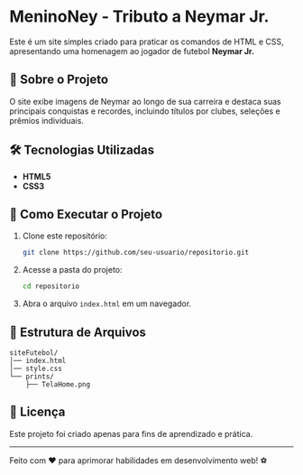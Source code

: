 # MeninoNey - Tributo a Neymar Jr.

Este é um site simples criado para praticar os comandos de HTML e CSS, apresentando uma homenagem ao jogador de futebol **Neymar Jr.**

## 📌 Sobre o Projeto
O site exibe imagens de Neymar ao longo de sua carreira e destaca suas principais conquistas e recordes, incluindo títulos por clubes, seleções e prêmios individuais.

## 🛠️ Tecnologias Utilizadas
- **HTML5**
- **CSS3**

## 🚀 Como Executar o Projeto
1. Clone este repositório:
   ```sh
   git clone https://github.com/seu-usuario/repositorio.git
   ```
2. Acesse a pasta do projeto:
   ```sh
   cd repositorio
   ```
3. Abra o arquivo `index.html` em um navegador.

## 📂 Estrutura de Arquivos
```
siteFutebol/
│── index.html
│── style.css
└── prints/
    ├── TelaHome.png
```

## 📜 Licença
Este projeto foi criado apenas para fins de aprendizado e prática.

---

Feito com ❤️ para aprimorar habilidades em desenvolvimento web! ⚽

